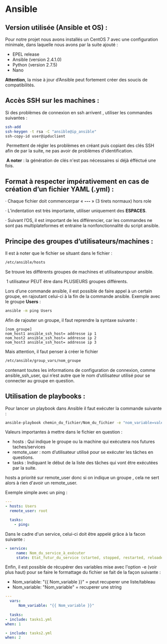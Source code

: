# Ansible  

## Version utilisée (Ansible et OS) :

 

Pour notre projet nous avons installés un CentOS 7 avec une configuration minimale, dans laquelle nous avons par la suite ajouté :

-  EPEL release
-  Ansible (version 2.4.1.0)
-  Python (version 2.7.5)
-  Nano

**Attention**, la mise à jour d’Ansible peut fortement créer des soucis de compatibilités.



## Accès SSH sur les machines :

Si des problèmes de connexion en ssh arrivent , utiliser les commandes suivantes : 

```bash
ssh-add
ssh-keygen -t rsa -C "ansible@ip_ansible"
ssh-copy-id user@ipduclient
```

​	Permettent de régler les problèmes en créant puis copiant des clés SSH afin de par la suite, ne pas avoir de problèmes d'identification.

​	**A noter** : la génération de clés n'est pas nécessaires si déjà éfféctué une fois.

##  Format à respecter impérativement en cas de création d’un fichier YAML (.yml) :

 

·     Chaque fichier doit commencerpar  « **---** » (3 tirets normaux) hors role

·     L’indentation est très importante, utiliser uniquement des **ESPACES**.

·     Suivant l’OS, il est important de les différencier, car les commandes ne sont pas multiplateformes et entraine la nonfonctionnalité du script ansible.

 

## Principe des groupes d’utilisateurs/machines :

 

Il est à noter que le fichier se situant dans le fichier : 

```bash
/etc/ansible/hosts  
```

Se trouve les différents groupes de machines et utilisateurspour ansible.

​	1 utilisateur PEUT être dans PLUSIEURS groupes différents.

Lors d’une commande ansible, il est possible de faire appel à un certain groupe, en rajoutant celui-ci à la fin de la commande ansible. Exemple avec le groupe **Users** :

```bash
ansible -m ping Users
```

 

Afin de rajouter un groupe, il faut reprendre la syntaxe suivante :

```properties
[nom_groupe]
nom_host1 ansible_ssh_host= addresse ip 1 
nom_host2 ansible_ssh_host= addresse ip 2
nom_host3 ansible_ssh_host= addresse ip 3
```

 Mais attention, il faut penser à créer le fichier 

```bash
/etc/ansible/group_vars/nom_groupe
```

contenant toutes les informations de configuration de connexion, comme ansible_ssh_user, qui n’est autre que le nom d’utilisateur utilisé pour se connecter au groupe en question.



## Utilisation de playbooks :

Pour lancer un playbook dans Ansible il faut exécuter la commande suivante :

```bash
ansible-playbook chemin_du_fichier/Nom_du_fichier -e "nom_variable=valeur_var"
```

Valeurs importantes à mettre dans le fichier en question :

-  hosts : Qui indique  le groupe ou la machine qui exécutera nos futures taches/services
-  remote_user : nom d’utilisateur utilisé pour se exécuter les tâches en questions.
-  tasks : Indiquant le début de la liste des tâches qui vont être exécutées par la suite.

hosts a priorité sur remote_user donc si on indique un groupe , cela ne sert alors à rien d'avoir un remote_user.

Exemple simple avec un ping :

```yaml
---
- hosts: Users
  remote_user: root

  tasks:
    - ping:
```



Dans le cadre d'un service, celui-ci doit être appelé grâce à la facon suivante :

```yaml
- service:
     name: Nom_du_service_à_exécuter
     state: Etat_futur_du_service (started, stopped, restarted, reloaded)
```



Enfin, il est possible de récupérer des variables mise avec l'option -e (voir plus haut) pour se faire le formattage du fichier se fait de la façon suivante :

- Nom_variable: "{{ Nom_variable }}" = peut recuperer une liste/tableau
- Nom_variable: "Nom_variable" = recuperer une string 

```yaml
---
  vars:
      Nom_variable: "{{ Nom_variable }}"
      
  tasks:
- include: tasks1.yml
when: 1

- include: tasks2.yml
when: 2
```

